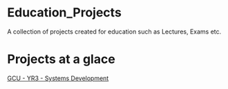# Education_Projects
A collection of projects created for education such as Lectures, Exams etc.

# Projects at a glace

[GCU - YR3 - Systems Development](GCU%20-%20YR3%20-%20Systems%20Development/Assignment%202/submission/Overview.pdf)